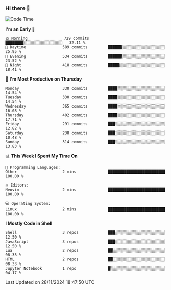 ### Hi there 👋
<!--START_SECTION:waka-->
![Code Time](http://img.shields.io/badge/Code%20Time-340%20hrs%2046%20mins-blue)

**I'm an Early 🐤** 

```text
🌞 Morning                729 commits         ████████░░░░░░░░░░░░░░░░░   32.11 % 
🌆 Daytime                589 commits         ██████░░░░░░░░░░░░░░░░░░░   25.95 % 
🌃 Evening                534 commits         ██████░░░░░░░░░░░░░░░░░░░   23.52 % 
🌙 Night                  418 commits         █████░░░░░░░░░░░░░░░░░░░░   18.41 % 
```
📅 **I'm Most Productive on Thursday** 

```text
Monday                   330 commits         ████░░░░░░░░░░░░░░░░░░░░░   14.54 % 
Tuesday                  330 commits         ████░░░░░░░░░░░░░░░░░░░░░   14.54 % 
Wednesday                365 commits         ████░░░░░░░░░░░░░░░░░░░░░   16.08 % 
Thursday                 402 commits         ████░░░░░░░░░░░░░░░░░░░░░   17.71 % 
Friday                   291 commits         ███░░░░░░░░░░░░░░░░░░░░░░   12.82 % 
Saturday                 238 commits         ███░░░░░░░░░░░░░░░░░░░░░░   10.48 % 
Sunday                   314 commits         ███░░░░░░░░░░░░░░░░░░░░░░   13.83 % 
```


📊 **This Week I Spent My Time On** 

```text
💬 Programming Languages: 
Other                    2 mins              █████████████████████████   100.00 % 

🔥 Editors: 
Neovim                   2 mins              █████████████████████████   100.00 % 

💻 Operating System: 
Linux                    2 mins              █████████████████████████   100.00 % 
```

**I Mostly Code in Shell** 

```text
Shell                    3 repos             ███░░░░░░░░░░░░░░░░░░░░░░   12.50 % 
JavaScript               3 repos             ███░░░░░░░░░░░░░░░░░░░░░░   12.50 % 
Lua                      2 repos             ██░░░░░░░░░░░░░░░░░░░░░░░   08.33 % 
HTML                     2 repos             ██░░░░░░░░░░░░░░░░░░░░░░░   08.33 % 
Jupyter Notebook         1 repo              █░░░░░░░░░░░░░░░░░░░░░░░░   04.17 % 
```




 Last Updated on 28/11/2024 18:47:50 UTC
<!--END_SECTION:waka-->

<!--
**YoganshSharma/YoganshSharma** is a ✨ _special_ ✨ repository because its `README.md` (this file) appears on your GitHub profile.

Here are some ideas to get you started:

- 🔭 I’m currently working on ...
- 🌱 I’m currently learning ...
- 👯 I’m looking to collaborate on ...
- 🤔 I’m looking for help with ...
- 💬 Ask me about ...
- 📫 How to reach me: ...
- 😄 Pronouns: ...
- ⚡ Fun fact: ...
-->
